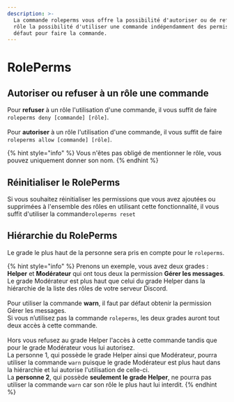 ```yaml
---
description: >-
  La commande roleperms vous offre la possibilité d'autoriser ou de refuser à un
  rôle la possibilité d'utiliser une commande indépendamment des permissions par
  défaut pour faire la commande.
---
```


# RolePerms

## Autoriser ou refuser à un rôle une commande <a href="#allow-or-deny" id="allow-or-deny"></a>

Pour **refuser** à un rôle l'utilisation d'une commande, il vous suffit de faire `roleperms deny [commande] [rôle]`.\
\
Pour **autoriser** à un rôle l'utilisation d'une commande, il vous suffit de faire `roleperms allow [commande] [rôle]`.

{% hint style="info" %}
Vous n'êtes pas obligé de mentionner le rôle, vous pouvez uniquement donner son nom.
{% endhint %}

## Réinitialiser le RolePerms <a href="#reinitialiser" id="reinitialiser"></a>

Si vous souhaitez réinitialiser les permissions que vous avez ajoutées ou supprimées à l'ensemble des rôles en utilisant cette fonctionnalité, il vous suffit d'utiliser la commande`roleperms reset`

## Hiérarchie du RolePerms <a href="#hierarchie" id="hierarchie"></a>

Le grade le plus haut de la personne sera pris en compte pour le `roleperms`.

{% hint style="info" %}
Prenons un exemple, vous avez deux grades : **Helper** et **Modérateur** qui ont tous deux la permission **Gérer les messages**.\
Le grade Modérateur est plus haut que celui du grade Helper dans la hiérarchie de la liste des rôles de votre serveur Discord.\
\
Pour utiliser la commande **warn**, il faut par défaut obtenir la permission Gérer les messages. \
Si vous n’utilisez pas la commande `roleperms`, les deux grades auront tout deux accès à cette commande. \
\
Hors vous refusez au grade Helper l'accès à cette commande tandis que pour le grade Modérateur vous lui autorisez.\
La personne 1, qui possède le grade Helper ainsi que Modérateur, pourra utiliser la commande `warn` puisque le grade Modérateur est plus haut dans la hiérarchie et lui autorise l'utilisation de celle-ci.\
La **personne 2**, qui possède **seulement le grade Helper**, ne pourra pas utiliser la commande `warn` car son rôle le plus haut lui interdit.
{% endhint %}
